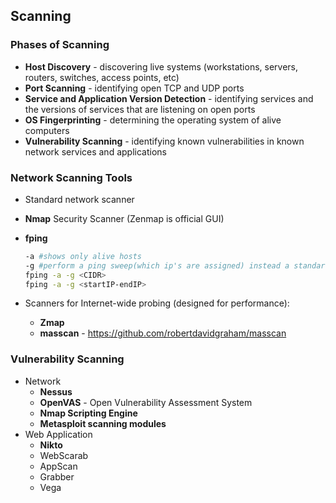 ## Scanning

### Phases of Scanning

+ **Host Discovery** - discovering live systems (workstations, servers, routers, switches, access points, etc) 
+ **Port Scanning** - identifying open TCP and UDP ports 
+ **Service and Application Version Detection** - identifying services and the versions of services that are listening on open ports
+ **OS Fingerprinting** - determining the operating system of alive computers
+ **Vulnerability Scanning** - identifying known vulnerabilities in known network services and applications



### Network Scanning Tools

+ Standard network scanner
  
+ **Nmap** Security Scanner (Zenmap is official GUI)
+ **fping**
  
  ```bash
  -a #shows only alive hosts
  -g #perform a ping sweep(which ip's are assigned) instead a standard ping
  fping -a -g <CIDR>
  fping -a -g <startIP-endIP>
  ```
  
  
  
+ Scanners for Internet-wide probing (designed for performance): 
  
  + **Zmap**
  + **masscan** - https://github.com/robertdavidgraham/masscan



### Vulnerability Scanning

+ Network
  + **Nessus**
  + **OpenVAS** - Open Vulnerability Assessment System
  + **Nmap Scripting Engine**
  + **Metasploit scanning modules**
+ Web Application
  + **Nikto**
  + WebScarab
  + AppScan
  + Grabber
  + Vega